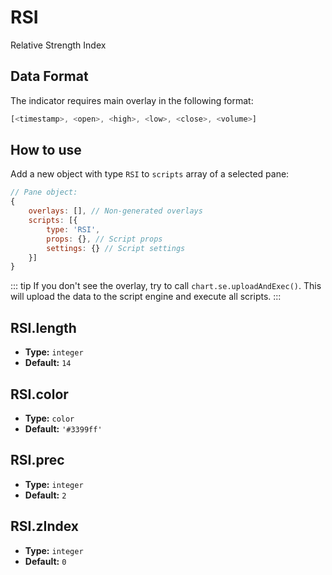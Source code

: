 # RSI

Relative Strength Index

## Data Format

The indicator requires main overlay in the following format:

```js
[<timestamp>, <open>, <high>, <low>, <close>, <volume>]
```

## How to use

Add a new object with type `RSI` to `scripts` array of a selected pane:
```js
// Pane object:
{
    overlays: [], // Non-generated overlays
    scripts: [{
        type: 'RSI',
        props: {}, // Script props
        settings: {} // Script settings
    }]
}
```

::: tip
If you don't see the overlay, try to call `chart.se.uploadAndExec()`. This will upload the data to the script engine and execute all scripts.
:::

## RSI.length
- **Type:** `integer`
- **Default:** `14`

## RSI.color
- **Type:** `color`
- **Default:** `'#3399ff'`

## RSI.prec
- **Type:** `integer`
- **Default:** `2`

## RSI.zIndex
- **Type:** `integer`
- **Default:** `0`

